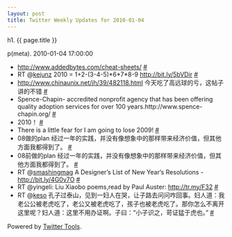 ```yaml
---
layout: post
title: Twitter Weekly Updates for 2010-01-04
---
```


h1. {{ page.title }} 

p(meta). 2010-01-04 17:00:00

<ul class="aktt_tweet_digest">
	<li><a href="http://www.addedbytes.com/cheat-sheets/" rel="nofollow">http://www.addedbytes.com/cheat-sheets/</a> <a href="http://twitter.com/Joshua_C/statuses/7361828037">#</a></li>
	<li>RT @<a href="http://twitter.com/kejunz">kejunz</a> 2010 = 1+2-(3-4-5)*6*7*8-9 <a href="http://bit.ly/5bVDir" rel="nofollow">http://bit.ly/5bVDir</a> <a href="http://twitter.com/Joshua_C/statuses/7359868857">#</a></li>
	<li><a href="http://www.chinaunix.net/jh/39/482118.html" rel="nofollow">http://www.chinaunix.net/jh/39/482118.html</a> 今天吃了高远球的亏，这帖子讲的不错 <a href="http://twitter.com/Joshua_C/statuses/7298751284">#</a></li>
	<li>Spence-Chapin- accredited nonprofit agency that has been offering quality adoption services for over 100 years.http://www.spence-chapin.org/ <a href="http://twitter.com/Joshua_C/statuses/7292719362">#</a></li>
	<li>2010！ <a href="http://twitter.com/Joshua_C/statuses/7238103258">#</a></li>
	<li>There is a little fear for I am going to lose 2009! <a href="http://twitter.com/Joshua_C/statuses/7237792551">#</a></li>
	<li>08做的plan 经过一年的实践，并没有像想象中的那样带来经济价值，但其他方面我都得到了。 <a href="http://twitter.com/Joshua_C/statuses/7237522656">#</a></li>
	<li>08前做的plan 经过一年的实践，并没有像想象中的那样带来经济价值，但其他方面我都得到了。 <a href="http://twitter.com/Joshua_C/statuses/7237512078">#</a></li>
	<li>RT @<a href="http://twitter.com/smashingmag">smashingmag</a> A Designer’s List of New Year’s Resolutions - <a href="http://bit.ly/4G0v7O" rel="nofollow">http://bit.ly/4G0v7O</a> <a href="http://twitter.com/Joshua_C/statuses/7229858111">#</a></li>
	<li>RT @yingeli: Liu Xiaobo poems,read by Paul Auster: <a href="http://tr.my/F32" rel="nofollow">http://tr.my/F32</a> <a href="http://twitter.com/Joshua_C/statuses/7229694333">#</a></li>
	<li>RT @<a href="http://twitter.com/keso">keso</a> 孔子过泰山，见到一妇人在哭，让子路去问问咋回事。妇人道：我老公公被老虎吃了，老公又被老虎吃了，孩子也被老虎吃了。那你怎么不离开这里呢？妇人道：这里不用办证啊。子曰：“小子识之，苛证猛于虎也。” <a href="http://twitter.com/Joshua_C/statuses/7179988038">#</a></li>
</ul>
<p class="aktt_credit">Powered by <a href="http://alexking.org/projects/wordpress">Twitter Tools</a>.</p>